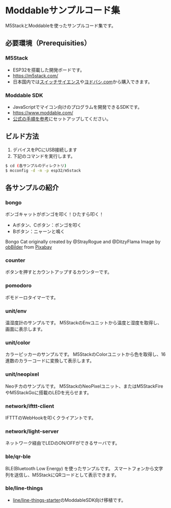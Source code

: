 # Moddableサンプルコード集

M5StackとModdableを使ったサンプルコード集です。

## 必要環境（Prerequisities）

### M5Stack

* ESP32を搭載した開発ボードです。
* https://m5stack.com/
* 日本国内では[スイッチサイエンス](https://www.switch-science.com/catalog/list/770/)や[ヨドバシ.com](https://www.yodobashi.com/maker/5000003374/)から購入できます。

### Moddable SDK

* JavaScriptでマイコン向けのプログラムを開発できるSDKです。
* https://www.moddable.com/
* [公式の手順を参考](https://github.com/Moddable-OpenSource/moddable/blob/public/documentation/Moddable%20SDK%20-%20Getting%20Started.md)にセットアップしてください。

## ビルド方法

1. デバイスをPCにUSB接続します
2. 下記のコマンドを実行します。

```sh
$ cd (各サンプルのディレクトリ)
$ mcconfig -d -m -p esp32/m5stack
```

## 各サンプルの紹介

### bongo

ボンゴキャットがボンゴを叩く！ひたすら叩く！

* Aボタン、Cボタン：ボンゴを叩く
* Bボタン：ニャーンと鳴く

Bongo Cat originally created by @StrayRogue and @DitzyFlama
Image by <a href="https://pixabay.com/users/obBilder-3192627/?utm_source=link-attribution&amp;utm_medium=referral&amp;utm_campaign=image&amp;utm_content=1661115">obBilder</a> from <a href="https://pixabay.com/?utm_source=link-attribution&amp;utm_medium=referral&amp;utm_campaign=image&amp;utm_content=1661115">Pixabay</a>

### counter

ボタンを押すとカウントアップするカウンターです。

### pomodoro

ポモドーロタイマーです。

### unit/env

温湿度計のサンプルです。
M5StackのEnvユニットから温度と湿度を取得し、画面に表示します。

### unit/color

カラーピッカーのサンプルです。
M5StackのColorユニットから色を取得し、16進数のカラーコードに変換して表示します。

### unit/neopixel

Neoチカのサンプルです。
M5StackのNeoPixelユニット、またはM5StackFireやM5StackGoに搭載のLEDを光らせます。

### network/ifttt-client

IFTTTのWebHookを叩くクライアントです。

### network/light-server

ネットワーク経由でLEDのON/OFFができるサーバです。

### ble/qr-ble

BLE(Bluetooth Low Energy) を使ったサンプルです。
スマートフォンから文字列を送信し、M5StackにQRコードとして表示できます。

### ble/line-things

- [line/line-things-starter](https://github.com/line/line-things-starter)のModdableSDK向け移植です。
